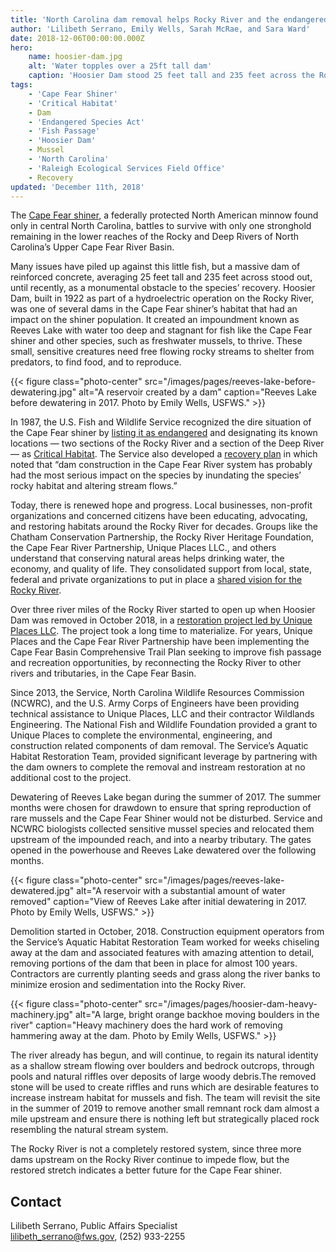 ```yaml
---
title: 'North Carolina dam removal helps Rocky River and the endangered fish that lives there'
author: 'Lilibeth Serrano, Emily Wells, Sarah McRae, and Sara Ward'
date: 2018-12-06T00:00:00.000Z
hero:
    name: hoosier-dam.jpg
    alt: 'Water topples over a 25ft tall dam'
    caption: 'Hoosier Dam stood 25 feet tall and 235 feet across the Rocky River in Chatham County. It blocked the endangered Cape Fear shiner from reaching habitat upstream from 1922 until October 2018. Photo by Emily Wells, USFWS.'
tags:
    - 'Cape Fear Shiner'
    - 'Critical Habitat'
    - Dam
    - 'Endangered Species Act'
    - 'Fish Passage'
    - 'Hoosier Dam'
    - Mussel
    - 'North Carolina'
    - 'Raleigh Ecological Services Field Office'
    - Recovery
updated: 'December 11th, 2018'
---
```


The [Cape Fear shiner](/wildlife/fishes/cape-fear-shiner/), a federally protected North American minnow found only in central North Carolina, battles to survive with only one stronghold remaining in the lower reaches of the Rocky and Deep Rivers of North Carolina’s Upper Cape Fear River Basin.

Many issues have piled up against this little fish, but a massive dam of reinforced concrete, averaging 25 feet tall and 235 feet across stood out, until recently, as a monumental obstacle to the species’ recovery. Hoosier Dam, built in 1922 as part of a hydroelectric operation on the Rocky River, was one of several dams in the Cape Fear shiner’s habitat that had an impact on the shiner population. It created an impoundment known as Reeves Lake with water too deep and stagnant for fish like the Cape Fear shiner and other species, such as freshwater mussels, to thrive. These small, sensitive creatures need free flowing rocky streams to shelter from predators, to find food, and to reproduce.

{{< figure class="photo-center" src="/images/pages/reeves-lake-before-dewatering.jpg" alt="A reservoir created by a dam" caption="Reeves Lake before dewatering in 2017. Photo by Emily Wells, USFWS." >}}

In 1987, the U.S. Fish and Wildlife Service recognized the dire situation of the Cape Fear shiner by [listing it as endangered](https://ecos.fws.gov/docs/federal_register/fr1330.pdf) and designating its known locations &mdash; two sections of the Rocky River and a section of the Deep River &mdash; as [Critical Habitat](/wildlife/fishes/cape-fear-shiner/#designated-critical-habitat-section). The Service also developed a [recovery plan](https://ecos.fws.gov/docs/recovery_plan/060313.pdf) in which noted that “dam construction in the Cape Fear River system has probably had the most serious impact on the species by inundating the species’ rocky habitat and altering stream flows.”

Today, there is renewed hope and progress. Local businesses, non-profit organizations and concerned citizens have been educating, advocating, and restoring habitats around the Rocky River for decades. Groups like the Chatham Conservation Partnership, the Rocky River Heritage Foundation, the Cape Fear River Partnership, Unique Places LLC., and others understand that conserving natural areas helps drinking water, the economy, and quality of life. They consolidated support from local, state, federal and private organizations to put in place a [shared vision for the Rocky River](https://www.fws.gov/raleigh/pdfs/Vision_for_RockyRiver.pdf).

Over three river miles of the Rocky River started to open up when Hoosier Dam was removed in October 2018, in a [restoration project led by Unique Places LLC](https://www.uniqueplacesllc.com/hoosier-dam-removal). The project took a long time to materialize. For years, Unique Places and the Cape Fear River Partnership have been implementing the Cape Fear Basin Comprehensive Trail Plan seeking to improve fish passage and recreation opportunities, by reconnecting the Rocky River to other rivers and tributaries, in the Cape Fear Basin.

Since 2013, the Service, North Carolina Wildlife Resources Commission (NCWRC), and the U.S. Army Corps of Engineers have been providing technical assistance to Unique Places, LLC and their contractor Wildlands Engineering. The National Fish and Wildlife Foundation provided a grant to Unique Places to complete the environmental, engineering, and construction related components of dam removal. The Service’s Aquatic Habitat Restoration Team, provided significant leverage by partnering with the dam owners to complete the removal and instream restoration at no additional cost to the project.

Dewatering of Reeves Lake began during the summer of 2017. The summer months were chosen for drawdown to ensure that spring reproduction of rare mussels and the Cape Fear Shiner would not be disturbed. Service and NCWRC biologists collected sensitive mussel species and relocated them upstream of the impounded reach, and into a nearby tributary. The gates opened in the powerhouse and Reeves Lake dewatered over the following months.

{{< figure class="photo-center" src="/images/pages/reeves-lake-dewatered.jpg" alt="A reservoir with a substantial amount of water removed" caption="View of Reeves Lake after initial dewatering in 2017. Photo by Emily Wells, USFWS." >}}

Demolition started in October, 2018. Construction equipment operators from the Service’s Aquatic Habitat Restoration Team worked for weeks chiseling away at the dam and associated features with amazing attention to detail, removing portions of the dam that been in place for almost 100 years. Contractors are currently planting seeds and grass along the river banks to minimize erosion and sedimentation into the Rocky River.

{{< figure class="photo-center" src="/images/pages/hoosier-dam-heavy-machinery.jpg" alt="A large, bright orange backhoe moving boulders in the river" caption="Heavy machinery does the hard work of removing hammering away at the dam. Photo by Emily Wells, USFWS." >}}

The river already has begun, and will continue, to regain its natural identity as a shallow stream flowing over boulders and bedrock outcrops, through pools and natural riffles over deposits of large woody debris.The removed stone will be used to create riffles and runs which are desirable features to increase instream habitat for mussels and fish. The team will revisit the site in the summer of 2019 to remove another small remnant rock dam almost a mile upstream and ensure there is nothing left but strategically placed rock resembling the natural stream system.

The Rocky River is not a completely restored system, since three more dams upstream on the Rocky River continue to impede flow, but the restored stretch indicates a better future for the Cape Fear shiner.

## Contact

Lilibeth Serrano, Public Affairs Specialist  
[lilibeth_serrano@fws.gov](mailto:lilibeth_serrano@fws.gov), (252) 933-2255
